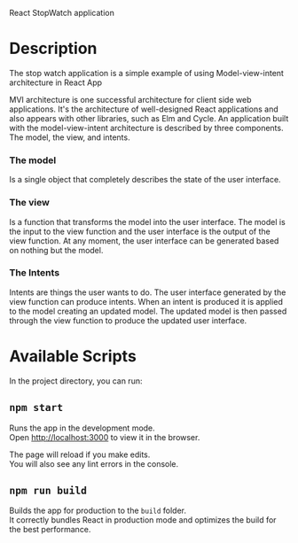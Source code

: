 React StopWatch application 

# Description

The stop watch application is a simple example of using Model-view-intent architecture in React App

MVI architecture is one successful architecture for client side web applications. It's the architecture of well-designed React applications and also appears with other libraries, such as Elm and Cycle. An application built with the model-view-intent architecture is described by three components. The model, the view, and intents.  

### The model 
Is a single object that completely describes the state of the user interface. 

### The view 
Is a function that transforms the model into the user interface. The model is the input to the view function and the user interface is the output of the view function. At any moment, the user interface can be generated based on nothing but the model. 

### The Intents
Intents are things the user wants to do. The user interface generated by the view function can produce intents. When an intent is produced it is applied to the model creating an updated model. The updated model is then passed through the view function to produce the updated user interface.



# Available Scripts

In the project directory, you can run:

## `npm start`

Runs the app in the development mode.\
Open [http://localhost:3000](http://localhost:3000) to view it in the browser.

The page will reload if you make edits.\
You will also see any lint errors in the console.

## `npm run build`

Builds the app for production to the `build` folder.\
It correctly bundles React in production mode and optimizes the build for the best performance.